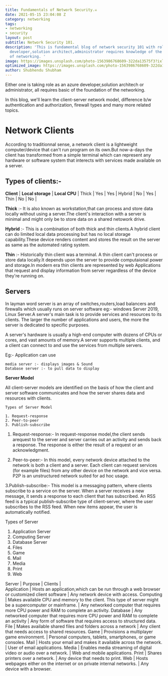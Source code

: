 ```yaml
---
title: Fundamentals of Network Security.☠️
date: 2021-05-15 23:04:08 Z
category: networking
tags:
- networking
- security
layout: post
subtitle: Network Security 101.
description: 'This is fundamental blog of network security 101 with role as an azure
  developer,solution architect,administrator requires knowledge of the foundations
  of networking. '
image: https://images.unsplash.com/photo-1563986768609-322da13575f3?ixlib=rb-1.2.1&ixid=MnwxMjA3fDB8MHxwaG90by1wYWdlfHx8fGVufDB8fHx8&auto=format&fit=crop&w=750&q=80
optimized_image: https://images.unsplash.com/photo-1563986768609-322da13575f3?ixlib=rb-1.2.1&ixid=MnwxMjA3fDB8MHxwaG90by1wYWdlfHx8fGVufDB8fHx8&auto=format&fit=crop&w=750&q=80
author: Shubhendu Shubham
---
```


Either one is taking role as an azure developer,solution architech or administrator, all requires basic of the foundation of the networking.

In this blog, we'll learn the client-server network model, difference b/w authentication and authorization, firewall types and many more related topics.

# Network Clients

According to traditionnal sense, a network client is a lightweight computer/device that can't run program on its own.But now-a-days the client has transformed from a simple terminal which can represent any hardware or software system that interects with services made available on a server.

## Types of clients:- 

**Client** | **Local storage** | **Local CPU** |
Thick      | Yes               | Yes           |
Hybrid     | No                | Yes           |
Thin       | No                | No            |

**Thick** :- It is also known as workstation,that can process and store data locally without using a server.The client's interaction with a server is minimal and might only be to store data on a shared netowork drive.

**Hybrid** :- This is a combination of both thick and thin clients.A hybrid client can do limited local data processing but has no local storage capability.These device renders content and stores the result on the server as same as the automated rating system.

**Thin** :- Historically thin client was a terminal. A thin client can't process or store data locally.It depends upon the server to provide computaional power and storage.In modern era thin clients are represented by web Applications that request and display information from server regardless of the device they're running on.

## Servers

In layman word server is an array of switches,routers,load balancers and firewalls which usually runs on server software eg:- windows Server 2019, Linux Server.A server's main task is to provide services and resources to its clients. The larger the number of applications and users, the more the server is dedicated to specific purposes.

A server's hardware is usually a high-end computer with dozens of CPUs or cores, and vast amounts of memory.A server supports multiple clients, and a client can connect to and use the services from multiple servers.

Eg:- Application can use

    media server :- displays images & Sound
    Database server :- to pull data to display


**Server Model**

All client-server models are identified on the basis of how the client and server software communicates and how the server shares data and resources with clients.

    Types of Server Model

    1. Request-response
    2. Peer-to-peer
    3. Publish-subscribe

1. Request-response:- In request-response model,the client sends arequest to the server and  server carries out an activity and sends back a response. The response is either the result of a request or an acknowledgment.

2. Peer-to-peer:- In this model, every network device attached to the network is both a client and a server. Each client can request services (for example files) from any other device on the network and vice versa. P2P is an unstructured network suited for ad hoc usage.

3.Publish-subscribe:-  This model is a messaging pattern, where clients subscribe to a service on the server. When a server receives a new message, it sends a response to each client that has subscribed. An RSS feed is a typical publish-subscribe type of client-server, where the user subscribes to the RSS feed. When new items appear, the user is automatically notified.

   Types of Server

   1. Application Server
   2. Computing Server
   3. Database Server
   4. Files
   5. Game
   6. Mail
   7. Media 
   8. Print
   9. Web

Server      | Purpose | Clients |   
Application | Hosts an application,which can be run through a web browser or customized client software | Any network device with access.
Computing   | Makes available CPU and memory to the client. This type of server might be a supercomputer or mainframe. | Any networked computer that requires more CPU power and RAM to complete an activity.
Database   | Any networked computer that requires more CPU power and RAM to complete an activity | Any form of software that requires access to structured data.
File       | Makes available shared files and folders across a network | Any client that needs access to shared resources.
Game       | Provisions a multiplayer game environment. | Personal computers, tablets, smartphones, or game consoles.
Mail       | Hosts your email and makes it available across the network. | User of email applications.
Media      | Enables media streaming of digital video or audio over a network. | Web and mobile applications.
Print      | Shares printers over a network. | Any device that needs to print.
Web        | Hosts webpages either on the internet or on private internal networks. | Any device with a browser.
